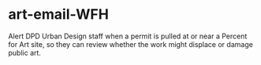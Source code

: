 # art-email-WFH
Alert DPD Urban Design staff when a permit is pulled at or near a Percent for Art site, so they can review whether the work might displace or damage public art.

